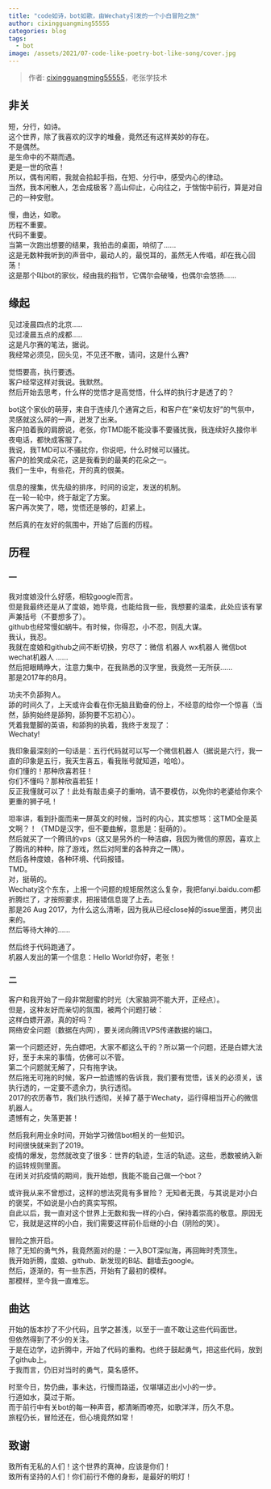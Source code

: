 ```yaml
---
title: "code如诗，bot如歌，由Wechaty引发的一个小白冒险之旅"
author: cixingguangming55555
categories: blog
tags:
  - bot
image: /assets/2021/07-code-like-poetry-bot-like-song/cover.jpg 
---
```

> 作者: [cixingguangming55555](https://github.com/cixingguangming55555)，老张学技术

## 非关

短，分行，如诗。  
这个世界，除了我喜欢的汉字的堆叠，竟然还有这样美妙的存在。  
不是偶然。  
是生命中的不期而遇。  
更是一世的欣喜！  
所以，偶有闲暇，我就会拾起手指，在短、分行中，感受内心的律动。  
当然，我本闲散人，怎会成极客？高山仰止，心向往之，于惴惴中前行，算是对自己的一种安慰。  

慢，曲达，如歌。  
历程不重要。  
代码不重要。  
当第一次跑出想要的结果，我拍击的桌面，响彻了......  
这是无数种我听到的声音中，最动人的，最悦耳的，虽然无人传唱，却在我心回荡！  
这是那个叫bot的家伙，经由我的指节，它偶尔会破嗓，也偶尔会悠扬......  
  
## 缘起

见过凌晨四点的北京.....  
见过凌晨五点的成都.....  
这是凡尔赛的笔法，据说。  
我经常必须见，回头见，不见还不散，请问，这是什么赛?  

觉悟要高，执行要透。  
客户经常这样对我说。我默然。  
然后开始去思考，什么样的觉悟才是高觉悟，什么样的执行才是透了的？  
  
bot这个家伙的萌芽，来自于连续几个通宵之后，和客户在“亲切友好”的气氛中，灵感就这么砰的一声，迸发了出来。  
客户拍着我的肩膀说，老张，你TMD能不能没事不要骚扰我，我连续好久接你半夜电话，都快成客服了。  
我说，我TMD可以不骚扰你，你说吧，什么时候可以骚扰。  
客户的脸笑成朵花，这是我看到的最美的花朵之一。  
我们一生中，有些花，开的真的很美。  
  
信息的搜集，优先级的排序，时间的设定，发送的机制。  
在一轮一轮中，终于敲定了方案。  
客户再次笑了，嗯，觉悟还是够的，赶紧上。  
  
然后真的在友好的氛围中，开始了后面的历程。  

## 历程
  
### 一
  
我对度娘没什么好感，相较google而言。  
但是我最终还是从了度娘，她毕竟，也能给我一些，我想要的温柔，此处应该有掌声兼括号（不要想多了）。  
github也经常慢如蜗牛。有时候，你得忍，小不忍，则乱大谋。  
我认，我忍。  
我就在度娘和github之间不断切换，穷尽了：微信 机器人 wx机器人 微信bot wechat机器人 ......  
然后把眼睛睁大，注意力集中，在我熟悉的汉字里，我竟然一无所获......  
那是2017年的8月。  

功夫不负舔狗人。  
舔的时间久了，上天或许会看在你无脑且勤奋的份上，不经意的给你一个惊喜（当然，舔狗始终是舔狗，舔狗要不忘初心）。  
凭着我蹩脚的英语，和舔狗的执着，我终于发现了：  
Wechaty!  

我印象最深刻的一句话是：五行代码就可以写一个微信机器人（据说是六行，我一直的印象是五行，我天生喜五，看我账号就知道，哈哈）。  
你们懂的！那种欣喜若狂！  
你们不懂吗？那种欣喜若狂！     
反正我懂就可以了！此处有敲击桌子的重响，请不要模仿，以免你的老婆给你来个更重的狮子吼！  

坦率讲，看到扑面而来一屏英文的时候，当时的内心，其实想骂：这TMD全是英文啊？！（TMD是汉字，但不要曲解，意思是：挺萌的）。    
然后就买了一个腾讯的vps（这又是另外的一种洁癖，我因为微信的原因，喜欢上了腾讯的种种，除了游戏，然后对阿里的各种弃之一隅）。  
然后各种度娘，各种环境、代码报错。  
TMD。  
对，挺萌的。  
Wechaty这个东东，上报一个问题的规矩居然这么复杂，我把fanyi.baidu.com都折腾烂了，才按照要求，把报错信息提了上去。  
那是26 Aug 2017，为什么这么清晰，因为我从已经close掉的issue里面，拷贝出来的。  
然后等待大神的......  
  
然后终于代码跑通了。  
机器人发出的第一个信息：Hello World!你好，老张！  

### 二
  
客户和我开始了一段非常甜蜜的时光（大家脑洞不能大开，正经点）。  
但是，这种友好而亲切的氛围，被两个问题打破：  
这样白嫖开源，真的好吗？  
网络安全问题（数据在内网），要关闭向腾讯VPS传递数据的端口。  
  
第一个问题还好，先白嫖吧，大家不都这么干的？所以第一个问题，还是白嫖大法好，至于未来的事情，仿佛可以不管。  
第二个问题就无解了，只有拖字诀。  
然后拖无可拖的时候，客户一脸遗憾的告诉我，我们要有觉悟，该关的必须关，该执行透的，一定要不遗余力，执行透彻。  
2017的农历春节，我们执行透彻，关掉了基于Wechaty，运行得相当开心的微信机器人。  
遗憾有之，失落更甚！  

然后我利用业余时间，开始学习微信bot相关的一些知识。  
时间很快就来到了2019。  
疫情的爆发，忽然就改变了很多：世界的轨迹，生活的轨迹。这些，悉数被纳入新的运转规则里面。  
在闭关对抗疫情的期间，我开始想，我能不能自己做一个bot？  

或许我从来不曾想过，这样的想法究竟有多冒险？
无知者无畏，与其说是对小白的褒奖，不如说是小白的真实写照。  
自此以后，我一直对这个世界上无数和我一样的小白，保持着崇高的敬意。原因无它，我就是这样的小白，我们需要这样前仆后继的小白（阴险的笑）。  

冒险之旅开启。  
除了无知的勇气外，我竟然面对的是：一入BOT深似海，再回眸时秃顶生。  
我开始折腾，度娘、github、新发现的B站、翻墙去google。  
然后，逐渐的，有一些东西，开始有了最初的模样。    
那模样，至今我一直难忘。  

## 曲达  
  
开始的版本抄了不少代码，且学之甚浅，以至于一直不敢让这些代码面世。  
但依然得到了不少的关注。  
于是在边学，边折腾中，开始了代码的重构。也终于鼓起勇气，把这些代码，放到了github上。  
于我而言，仍旧对当时的勇气，莫名感怀。  

时至今日，势仍曲，事未达，行慢而路遥，仅堪堪迈出小小的一步。  
行道如水，莫过于斯。  
而于前行中有关bot的每一种声音，都清晰而嘹亮，如歌洋洋，历久不息。  
旅程仍长，冒险还在，但心境竟然如常！   

## 致谢

致所有无私的人们！这个世界的真神，应该是你们！  
致所有坚持的人们！你们前行不倦的身影，是最好的明灯！  
